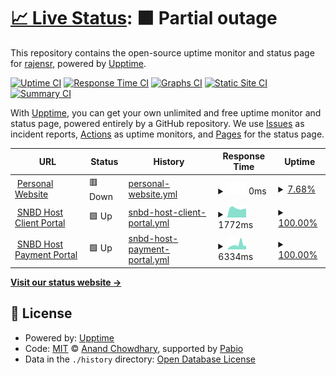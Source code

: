 # [📈 Live Status](https://rajensr.github.io/personal_uptime_monitor): <!--live status--> **🟧 Partial outage**

This repository contains the open-source uptime monitor and status page for [rajensr](https://rajensr.github.io/personal_uptime_monitor), powered by [Upptime](https://github.com/upptime/upptime).

[![Uptime CI](https://github.com/rajensr/personal_uptime_monitor/workflows/Uptime%20CI/badge.svg)](https://github.com/rajensr/personal_uptime_monitor/actions?query=workflow%3A%22Uptime+CI%22)
[![Response Time CI](https://github.com/rajensr/personal_uptime_monitor/workflows/Response%20Time%20CI/badge.svg)](https://github.com/rajensr/personal_uptime_monitor/actions?query=workflow%3A%22Response+Time+CI%22)
[![Graphs CI](https://github.com/rajensr/personal_uptime_monitor/workflows/Graphs%20CI/badge.svg)](https://github.com/rajensr/personal_uptime_monitor/actions?query=workflow%3A%22Graphs+CI%22)
[![Static Site CI](https://github.com/rajensr/personal_uptime_monitor/workflows/Static%20Site%20CI/badge.svg)](https://github.com/rajensr/personal_uptime_monitor/actions?query=workflow%3A%22Static+Site+CI%22)
[![Summary CI](https://github.com/rajensr/personal_uptime_monitor/workflows/Summary%20CI/badge.svg)](https://github.com/rajensr/personal_uptime_monitor/actions?query=workflow%3A%22Summary+CI%22)

With [Upptime](https://upptime.js.org), you can get your own unlimited and free uptime monitor and status page, powered entirely by a GitHub repository. We use [Issues](https://github.com/rajensr/personal_uptime_monitor/issues) as incident reports, [Actions](https://github.com/rajensr/personal_uptime_monitor/actions) as uptime monitors, and [Pages](https://rajensr.github.io/personal_uptime_monitor) for the status page.

<!--start: status pages-->
<!-- This summary is generated by Upptime (https://github.com/upptime/upptime) -->
<!-- Do not edit this manually, your changes will be overwritten -->
<!-- prettier-ignore -->
| URL | Status | History | Response Time | Uptime |
| --- | ------ | ------- | ------------- | ------ |
| <img alt="" src="https://icons.duckduckgo.com/ip3/rajensikder.com.ico" height="13"> [Personal Website](https://rajensikder.com/) | 🟥 Down | [personal-website.yml](https://github.com/rajensr/personal_uptime_monitor/commits/HEAD/history/personal-website.yml) | <details><summary><img alt="Response time graph" src="./graphs/personal-website/response-time-week.png" height="20"> 0ms</summary><br><a href="https://uptime.rajensikder.com/history/personal-website"><img alt="Response time 0" src="https://img.shields.io/endpoint?url=https%3A%2F%2Fraw.githubusercontent.com%2Frajensr%2Fpersonal_uptime_monitor%2FHEAD%2Fapi%2Fpersonal-website%2Fresponse-time.json"></a><br><a href="https://uptime.rajensikder.com/history/personal-website"><img alt="24-hour response time 0" src="https://img.shields.io/endpoint?url=https%3A%2F%2Fraw.githubusercontent.com%2Frajensr%2Fpersonal_uptime_monitor%2FHEAD%2Fapi%2Fpersonal-website%2Fresponse-time-day.json"></a><br><a href="https://uptime.rajensikder.com/history/personal-website"><img alt="7-day response time 0" src="https://img.shields.io/endpoint?url=https%3A%2F%2Fraw.githubusercontent.com%2Frajensr%2Fpersonal_uptime_monitor%2FHEAD%2Fapi%2Fpersonal-website%2Fresponse-time-week.json"></a><br><a href="https://uptime.rajensikder.com/history/personal-website"><img alt="30-day response time 0" src="https://img.shields.io/endpoint?url=https%3A%2F%2Fraw.githubusercontent.com%2Frajensr%2Fpersonal_uptime_monitor%2FHEAD%2Fapi%2Fpersonal-website%2Fresponse-time-month.json"></a><br><a href="https://uptime.rajensikder.com/history/personal-website"><img alt="1-year response time 0" src="https://img.shields.io/endpoint?url=https%3A%2F%2Fraw.githubusercontent.com%2Frajensr%2Fpersonal_uptime_monitor%2FHEAD%2Fapi%2Fpersonal-website%2Fresponse-time-year.json"></a></details> | <details><summary><a href="https://uptime.rajensikder.com/history/personal-website">7.68%</a></summary><a href="https://uptime.rajensikder.com/history/personal-website"><img alt="All-time uptime 7.68%" src="https://img.shields.io/endpoint?url=https%3A%2F%2Fraw.githubusercontent.com%2Frajensr%2Fpersonal_uptime_monitor%2FHEAD%2Fapi%2Fpersonal-website%2Fuptime.json"></a><br><a href="https://uptime.rajensikder.com/history/personal-website"><img alt="24-hour uptime 7.68%" src="https://img.shields.io/endpoint?url=https%3A%2F%2Fraw.githubusercontent.com%2Frajensr%2Fpersonal_uptime_monitor%2FHEAD%2Fapi%2Fpersonal-website%2Fuptime-day.json"></a><br><a href="https://uptime.rajensikder.com/history/personal-website"><img alt="7-day uptime 7.68%" src="https://img.shields.io/endpoint?url=https%3A%2F%2Fraw.githubusercontent.com%2Frajensr%2Fpersonal_uptime_monitor%2FHEAD%2Fapi%2Fpersonal-website%2Fuptime-week.json"></a><br><a href="https://uptime.rajensikder.com/history/personal-website"><img alt="30-day uptime 7.68%" src="https://img.shields.io/endpoint?url=https%3A%2F%2Fraw.githubusercontent.com%2Frajensr%2Fpersonal_uptime_monitor%2FHEAD%2Fapi%2Fpersonal-website%2Fuptime-month.json"></a><br><a href="https://uptime.rajensikder.com/history/personal-website"><img alt="1-year uptime 7.68%" src="https://img.shields.io/endpoint?url=https%3A%2F%2Fraw.githubusercontent.com%2Frajensr%2Fpersonal_uptime_monitor%2FHEAD%2Fapi%2Fpersonal-website%2Fuptime-year.json"></a></details>
| <img alt="" src="https://icons.duckduckgo.com/ip3/app.snbdhost.com.ico" height="13"> [SNBD Host Client Portal](https://app.snbdhost.com/) | 🟩 Up | [snbd-host-client-portal.yml](https://github.com/rajensr/personal_uptime_monitor/commits/HEAD/history/snbd-host-client-portal.yml) | <details><summary><img alt="Response time graph" src="./graphs/snbd-host-client-portal/response-time-week.png" height="20"> 1772ms</summary><br><a href="https://uptime.rajensikder.com/history/snbd-host-client-portal"><img alt="Response time 1772" src="https://img.shields.io/endpoint?url=https%3A%2F%2Fraw.githubusercontent.com%2Frajensr%2Fpersonal_uptime_monitor%2FHEAD%2Fapi%2Fsnbd-host-client-portal%2Fresponse-time.json"></a><br><a href="https://uptime.rajensikder.com/history/snbd-host-client-portal"><img alt="24-hour response time 1772" src="https://img.shields.io/endpoint?url=https%3A%2F%2Fraw.githubusercontent.com%2Frajensr%2Fpersonal_uptime_monitor%2FHEAD%2Fapi%2Fsnbd-host-client-portal%2Fresponse-time-day.json"></a><br><a href="https://uptime.rajensikder.com/history/snbd-host-client-portal"><img alt="7-day response time 1772" src="https://img.shields.io/endpoint?url=https%3A%2F%2Fraw.githubusercontent.com%2Frajensr%2Fpersonal_uptime_monitor%2FHEAD%2Fapi%2Fsnbd-host-client-portal%2Fresponse-time-week.json"></a><br><a href="https://uptime.rajensikder.com/history/snbd-host-client-portal"><img alt="30-day response time 1772" src="https://img.shields.io/endpoint?url=https%3A%2F%2Fraw.githubusercontent.com%2Frajensr%2Fpersonal_uptime_monitor%2FHEAD%2Fapi%2Fsnbd-host-client-portal%2Fresponse-time-month.json"></a><br><a href="https://uptime.rajensikder.com/history/snbd-host-client-portal"><img alt="1-year response time 1772" src="https://img.shields.io/endpoint?url=https%3A%2F%2Fraw.githubusercontent.com%2Frajensr%2Fpersonal_uptime_monitor%2FHEAD%2Fapi%2Fsnbd-host-client-portal%2Fresponse-time-year.json"></a></details> | <details><summary><a href="https://uptime.rajensikder.com/history/snbd-host-client-portal">100.00%</a></summary><a href="https://uptime.rajensikder.com/history/snbd-host-client-portal"><img alt="All-time uptime 100.00%" src="https://img.shields.io/endpoint?url=https%3A%2F%2Fraw.githubusercontent.com%2Frajensr%2Fpersonal_uptime_monitor%2FHEAD%2Fapi%2Fsnbd-host-client-portal%2Fuptime.json"></a><br><a href="https://uptime.rajensikder.com/history/snbd-host-client-portal"><img alt="24-hour uptime 100.00%" src="https://img.shields.io/endpoint?url=https%3A%2F%2Fraw.githubusercontent.com%2Frajensr%2Fpersonal_uptime_monitor%2FHEAD%2Fapi%2Fsnbd-host-client-portal%2Fuptime-day.json"></a><br><a href="https://uptime.rajensikder.com/history/snbd-host-client-portal"><img alt="7-day uptime 100.00%" src="https://img.shields.io/endpoint?url=https%3A%2F%2Fraw.githubusercontent.com%2Frajensr%2Fpersonal_uptime_monitor%2FHEAD%2Fapi%2Fsnbd-host-client-portal%2Fuptime-week.json"></a><br><a href="https://uptime.rajensikder.com/history/snbd-host-client-portal"><img alt="30-day uptime 100.00%" src="https://img.shields.io/endpoint?url=https%3A%2F%2Fraw.githubusercontent.com%2Frajensr%2Fpersonal_uptime_monitor%2FHEAD%2Fapi%2Fsnbd-host-client-portal%2Fuptime-month.json"></a><br><a href="https://uptime.rajensikder.com/history/snbd-host-client-portal"><img alt="1-year uptime 100.00%" src="https://img.shields.io/endpoint?url=https%3A%2F%2Fraw.githubusercontent.com%2Frajensr%2Fpersonal_uptime_monitor%2FHEAD%2Fapi%2Fsnbd-host-client-portal%2Fuptime-year.json"></a></details>
| <img alt="" src="https://icons.duckduckgo.com/ip3/securepayment.snbdhost.com.ico" height="13"> [SNBD Host Payment Portal](https://securepayment.snbdhost.com) | 🟩 Up | [snbd-host-payment-portal.yml](https://github.com/rajensr/personal_uptime_monitor/commits/HEAD/history/snbd-host-payment-portal.yml) | <details><summary><img alt="Response time graph" src="./graphs/snbd-host-payment-portal/response-time-week.png" height="20"> 6334ms</summary><br><a href="https://uptime.rajensikder.com/history/snbd-host-payment-portal"><img alt="Response time 6334" src="https://img.shields.io/endpoint?url=https%3A%2F%2Fraw.githubusercontent.com%2Frajensr%2Fpersonal_uptime_monitor%2FHEAD%2Fapi%2Fsnbd-host-payment-portal%2Fresponse-time.json"></a><br><a href="https://uptime.rajensikder.com/history/snbd-host-payment-portal"><img alt="24-hour response time 6334" src="https://img.shields.io/endpoint?url=https%3A%2F%2Fraw.githubusercontent.com%2Frajensr%2Fpersonal_uptime_monitor%2FHEAD%2Fapi%2Fsnbd-host-payment-portal%2Fresponse-time-day.json"></a><br><a href="https://uptime.rajensikder.com/history/snbd-host-payment-portal"><img alt="7-day response time 6334" src="https://img.shields.io/endpoint?url=https%3A%2F%2Fraw.githubusercontent.com%2Frajensr%2Fpersonal_uptime_monitor%2FHEAD%2Fapi%2Fsnbd-host-payment-portal%2Fresponse-time-week.json"></a><br><a href="https://uptime.rajensikder.com/history/snbd-host-payment-portal"><img alt="30-day response time 6334" src="https://img.shields.io/endpoint?url=https%3A%2F%2Fraw.githubusercontent.com%2Frajensr%2Fpersonal_uptime_monitor%2FHEAD%2Fapi%2Fsnbd-host-payment-portal%2Fresponse-time-month.json"></a><br><a href="https://uptime.rajensikder.com/history/snbd-host-payment-portal"><img alt="1-year response time 6334" src="https://img.shields.io/endpoint?url=https%3A%2F%2Fraw.githubusercontent.com%2Frajensr%2Fpersonal_uptime_monitor%2FHEAD%2Fapi%2Fsnbd-host-payment-portal%2Fresponse-time-year.json"></a></details> | <details><summary><a href="https://uptime.rajensikder.com/history/snbd-host-payment-portal">100.00%</a></summary><a href="https://uptime.rajensikder.com/history/snbd-host-payment-portal"><img alt="All-time uptime 100.00%" src="https://img.shields.io/endpoint?url=https%3A%2F%2Fraw.githubusercontent.com%2Frajensr%2Fpersonal_uptime_monitor%2FHEAD%2Fapi%2Fsnbd-host-payment-portal%2Fuptime.json"></a><br><a href="https://uptime.rajensikder.com/history/snbd-host-payment-portal"><img alt="24-hour uptime 100.00%" src="https://img.shields.io/endpoint?url=https%3A%2F%2Fraw.githubusercontent.com%2Frajensr%2Fpersonal_uptime_monitor%2FHEAD%2Fapi%2Fsnbd-host-payment-portal%2Fuptime-day.json"></a><br><a href="https://uptime.rajensikder.com/history/snbd-host-payment-portal"><img alt="7-day uptime 100.00%" src="https://img.shields.io/endpoint?url=https%3A%2F%2Fraw.githubusercontent.com%2Frajensr%2Fpersonal_uptime_monitor%2FHEAD%2Fapi%2Fsnbd-host-payment-portal%2Fuptime-week.json"></a><br><a href="https://uptime.rajensikder.com/history/snbd-host-payment-portal"><img alt="30-day uptime 100.00%" src="https://img.shields.io/endpoint?url=https%3A%2F%2Fraw.githubusercontent.com%2Frajensr%2Fpersonal_uptime_monitor%2FHEAD%2Fapi%2Fsnbd-host-payment-portal%2Fuptime-month.json"></a><br><a href="https://uptime.rajensikder.com/history/snbd-host-payment-portal"><img alt="1-year uptime 100.00%" src="https://img.shields.io/endpoint?url=https%3A%2F%2Fraw.githubusercontent.com%2Frajensr%2Fpersonal_uptime_monitor%2FHEAD%2Fapi%2Fsnbd-host-payment-portal%2Fuptime-year.json"></a></details>

<!--end: status pages-->

[**Visit our status website →**](https://rajensr.github.io/personal_uptime_monitor)

## 📄 License

- Powered by: [Upptime](https://github.com/upptime/upptime)
- Code: [MIT](./LICENSE) © [Anand Chowdhary](https://anandchowdhary.com), supported by [Pabio](https://pabio.com)
- Data in the `./history` directory: [Open Database License](https://opendatacommons.org/licenses/odbl/1-0/)
